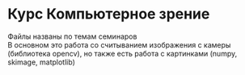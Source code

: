 # Курс Компьютерное зрение
Файлы названы по темам семинаров   
В основном это работа со считыванием изображения с камеры (библиотека opencv), но также есть работа с картинками (numpy, skimage, matplotlib)
